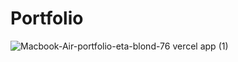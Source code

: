 # Portfolio

![Macbook-Air-portfolio-eta-blond-76 vercel app (1)](https://github.com/uttammane1/Portfolio/assets/151371801/648a2171-6711-4500-a08e-26814f499ade)
